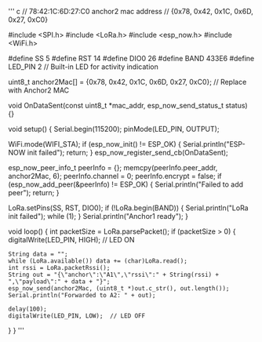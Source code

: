 
''' c
// 78:42:1C:6D:27:C0  anchor2 mac address
// {0x78, 0x42, 0x1C, 0x6D, 0x27, 0xC0}

#include <SPI.h>
#include <LoRa.h>
#include <esp_now.h>
#include <WiFi.h>

#define SS    5
#define RST   14
#define DIO0  26
#define BAND  433E6
#define LED_PIN 2  // Built-in LED for activity indication

uint8_t anchor2Mac[] = {0x78, 0x42, 0x1C, 0x6D, 0x27, 0xC0}; // Replace with Anchor2 MAC

void OnDataSent(const uint8_t *mac_addr, esp_now_send_status_t status) {}

void setup() {
  Serial.begin(115200);
  pinMode(LED_PIN, OUTPUT);

  WiFi.mode(WIFI_STA);
  if (esp_now_init() != ESP_OK) {
    Serial.println("ESP-NOW init failed");
    return;
  }
  esp_now_register_send_cb(OnDataSent);

  esp_now_peer_info_t peerInfo = {};
  memcpy(peerInfo.peer_addr, anchor2Mac, 6);
  peerInfo.channel = 0;
  peerInfo.encrypt = false;
  if (esp_now_add_peer(&peerInfo) != ESP_OK) {
    Serial.println("Failed to add peer");
    return;
  }

  LoRa.setPins(SS, RST, DIO0);
  if (!LoRa.begin(BAND)) {
    Serial.println("LoRa init failed");
    while (1);
  }
  Serial.println("Anchor1 ready");
}

void loop() {
  int packetSize = LoRa.parsePacket();
  if (packetSize > 0) {
    digitalWrite(LED_PIN, HIGH);  // LED ON

    String data = "";
    while (LoRa.available()) data += (char)LoRa.read();
    int rssi = LoRa.packetRssi();
    String out = "{\"anchor\":\"A1\",\"rssi\":" + String(rssi) + ",\"payload\":" + data + "}";
    esp_now_send(anchor2Mac, (uint8_t *)out.c_str(), out.length());
    Serial.println("Forwarded to A2: " + out);

    delay(100);
    digitalWrite(LED_PIN, LOW);  // LED OFF
  }
}
'''
